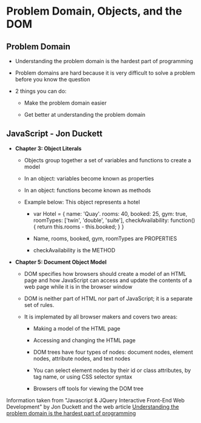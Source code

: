 # Problem Domain, Objects, and the DOM

## Problem Domain

- Understanding the problem domain is the hardest part of programming

- Problem domains are hard because it is very difficult to solve a problem before you know the question

- 2 things you can do:

  - Make the problem domain easier

  - Get better at understanding the problem domain

## JavaScript - Jon Duckett

- **Chapter 3: Object Literals**

  - Objects group together a set of variables and functions to create a model

  - In an object: variables become known as properties

  - In an object: functions become known as methods

  - Example below: This object represents a hotel

    - var Hotel = {
      name: 'Quay'.
      rooms: 40,
      booked: 25,
      gym: true,
      roomTypes: ['twin', 'double', 'suite'],
      checkAvailability: function() {
        return this.rooms - this.booked;
        }
      }

    - Name, rooms, booked, gym, roomTypes are PROPERTIES

    - checkAvailability is the METHOD

- **Chapter 5: Document Object Model**

  - DOM specifies how browsers should create a model of an HTML page and how JavaScript can access and update the contents of a web page while it is in the browser window

  - DOM is neither part of HTML nor part of JavaScript; it is a separate set of rules.

  - It is implemated by all browser makers and covers two areas:

    - Making a model of the HTML page

    - Accessing and changing the HTML page

    - DOM trees have four types of nodes: document nodes, element nodes, attribute nodes, and text nodes

    - You can select element nodes by their id or class attributes, by tag name, or using CSS selector syntax

    - Browsers off tools for viewing the DOM tree

Information taken from "Javascript & JQuery Interactive Front-End Web Development" by Jon Duckett and the web article [Understanding the problem domain is the hardest part of programming](https://simpleprogrammer.com/understanding-the-problem-domain-is-the-hardest-part-of-programming)
